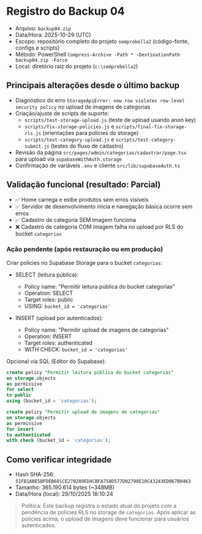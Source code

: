 # Registro do Backup 04

- Arquivo: `backup04.zip`
- Data/Hora: 2025-10-29 (UTC)
- Escopo: repositório completo do projeto `semprebella2` (código-fonte, configs e scripts)
- Método: PowerShell `Compress-Archive -Path * -DestinationPath backup04.zip -Force`
- Local: diretório raiz do projeto (`c:\semprebella2`)

## Principais alterações desde o último backup

- Diagnóstico do erro `StorageApiError: new row violates row-level security policy` no upload de imagens de categorias
- Criação/ajuste de scripts de suporte:
  - `scripts/test-storage-upload.js` (teste de upload usando anon key)
  - `scripts/fix-storage-policies.js` e `scripts/final-fix-storage-rls.js` (orientações para policies do storage)
  - `scripts/test-category-upload.js` e `scripts/test-category-submit.js` (testes do fluxo de cadastro)
- Revisão da página `src/pages/admin/categorias/cadastrar/page.tsx` para upload via `supabaseWithAuth.storage`
- Confirmação de variáveis `.env` e cliente `src/lib/supabaseAuth.ts`

## Validação funcional (resultado: Parcial)

- ✅ Home carrega e exibe produtos sem erros visíveis
- ✅ Servidor de desenvolvimento inicia e navegação básica ocorre sem erros
- ✅ Cadastro de categoria SEM imagem funciona
- ❌ Cadastro de categoria COM imagem falha no upload por RLS do bucket `categorias`

### Ação pendente (após restauração ou em produção)

Criar policies no Supabase Storage para o bucket `categorias`:

- SELECT (leitura pública):
  - Policy name: "Permitir leitura pública do bucket categorias"
  - Operation: SELECT
  - Target roles: public
  - USING: `bucket_id = 'categorias'`

- INSERT (upload por autenticados):
  - Policy name: "Permitir upload de imagens de categorias"
  - Operation: INSERT
  - Target roles: authenticated
  - WITH CHECK: `bucket_id = 'categorias'`

Opcional via SQL (Editor do Supabase):

```sql
create policy "Permitir leitura pública do bucket categorias"
on storage.objects
as permissive
for select
to public
using (bucket_id = 'categorias');

create policy "Permitir upload de imagens de categorias"
on storage.objects
as permissive
for insert
to authenticated
with check (bucket_id = 'categorias');
```

## Como verificar integridade

- Hash SHA-256: `51FB1ABE5BFDEB601CE270289ED4CBFA758D577D02790E10C43243ED067B0463`
- Tamanho: 365.190.614 bytes (~348MB)
- Data/Hora (local): 29/10/2025 18:10:24

> Política: Este backup registra o estado atual do projeto com a pendência de policies RLS no storage de `categorias`. Após aplicar as policies acima, o upload de imagens deve funcionar para usuários autenticados.